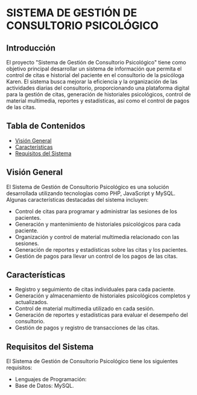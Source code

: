 # SISTEMA DE GESTIÓN DE CONSULTORIO PSICOLÓGICO

## Introducción
El proyecto "Sistema de Gestión de Consultorio Psicológico" tiene como objetivo principal desarrollar un sistema de información que permita el control de citas e historial del paciente en el consultorio de la psicóloga Karen. El sistema busca mejorar la eficiencia y la organización de las actividades diarias del consultorio, proporcionando una plataforma digital para la gestión de citas, generación de historiales psicológicos, control de material multimedia, reportes y estadísticas, así como el control de pagos de las citas.

## Tabla de Contenidos
- [Visión General](#visión-general)
- [Características](#características)
- [Requisitos del Sistema](#requisitos-del-sistema)


## Visión General
El Sistema de Gestión de Consultorio Psicológico es una solución desarrollada utilizando tecnologías como PHP, JavaScript y MySQL. Algunas características destacadas del sistema incluyen:

- Control de citas para programar y administrar las sesiones de los pacientes.
- Generación y mantenimiento de historiales psicológicos para cada paciente.
- Organización y control de material multimedia relacionado con las sesiones.
- Generación de reportes y estadísticas sobre las citas y los pacientes.
- Gestión de pagos para llevar un control de los pagos de las citas.

## Características
- Registro y seguimiento de citas individuales para cada paciente.
- Generación y almacenamiento de historiales psicológicos completos y actualizados.
- Control de material multimedia utilizado en cada sesión.
- Generación de reportes y estadísticas para evaluar el desempeño del consultorio.
- Gestión de pagos y registro de transacciones de las citas.

## Requisitos del Sistema
El Sistema de Gestión de Consultorio Psicológico tiene los siguientes requisitos:

- Lenguajes de Programación:
- Base de Datos: MySQL.

